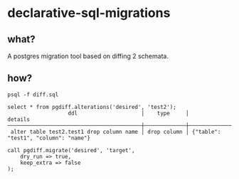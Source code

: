 # declarative-sql-migrations

## what?

A postgres migration tool based on diffing 2 schemata.

## how?

    psql -f diff.sql

```
select * from pgdiff.alterations('desired', 'test2');
                   ddl                    │    type     │               details
──────────────────────────────────────────┼─────────────┼──────────────────────────────────────
 alter table test2.test1 drop column name │ drop column │ {"table": "test1", "column": "name"}

call pgdiff.migrate('desired', 'target',
    dry_run => true,
    keep_extra => false
);
```
